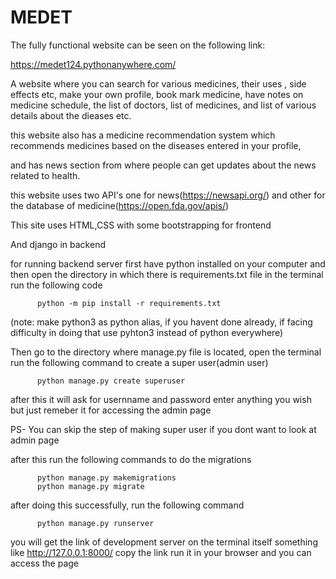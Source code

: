 # MEDET

The fully functional website can be seen on the following link:

https://medet124.pythonanywhere.com/

A website where you can search for various medicines, their uses , side effects etc, make your own profile, book mark medicine, have notes on medicine schedule, the list of doctors, list of medicines, and list of various details about the dieases etc.

this website also has a medicine recommendation system which recommends medicines based on the diseases entered in your profile,

and has news section from where people can get updates about the news related to health.

this website uses two API's
one for news(https://newsapi.org/) and other for the database of medicine(https://open.fda.gov/apis/)

This site uses HTML,CSS with some bootstrapping for frontend

And django in backend

for running backend server
first have python installed on your computer and then open the directory in which there is requirements.txt file
in the terminal run the following code

          python -m pip install -r requirements.txt
         
(note: make python3 as python alias, if you havent done already, if facing difficulty in doing that use pyhton3 instead of python everywhere)
          
Then go to the directory where manage.py file is located,
open the terminal run the following command to create a super user(admin user)

          python manage.py create superuser


after this it will ask for usernname and password enter anything you wish but just remeber it for accessing the admin page

PS- You can skip the step of making super user if you dont want to look at admin page

after this run the following commands to do the migrations

          python manage.py makemigrations
          python manage.py migrate
          
after doing this successfully,
run the following command

          python manage.py runserver
          
you will get the link of development server on the terminal itself  something like  http://127.0.0.1:8000/
copy the link run it in your browser and you can access the page
